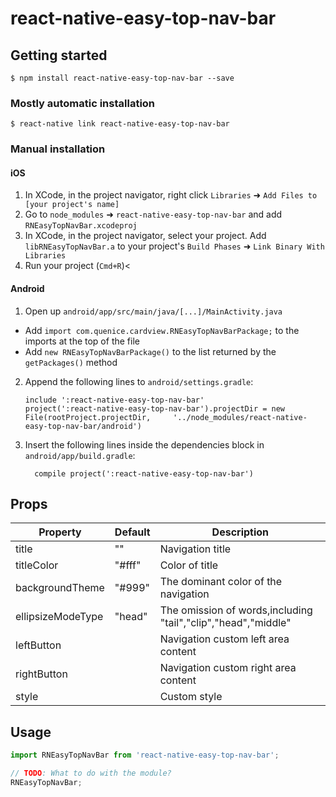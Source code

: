 
# react-native-easy-top-nav-bar

## Getting started

`$ npm install react-native-easy-top-nav-bar --save`

### Mostly automatic installation

`$ react-native link react-native-easy-top-nav-bar`

### Manual installation


#### iOS

1. In XCode, in the project navigator, right click `Libraries` ➜ `Add Files to [your project's name]`
2. Go to `node_modules` ➜ `react-native-easy-top-nav-bar` and add `RNEasyTopNavBar.xcodeproj`
3. In XCode, in the project navigator, select your project. Add `libRNEasyTopNavBar.a` to your project's `Build Phases` ➜ `Link Binary With Libraries`
4. Run your project (`Cmd+R`)<

#### Android

1. Open up `android/app/src/main/java/[...]/MainActivity.java`
  - Add `import com.quenice.cardview.RNEasyTopNavBarPackage;` to the imports at the top of the file
  - Add `new RNEasyTopNavBarPackage()` to the list returned by the `getPackages()` method
2. Append the following lines to `android/settings.gradle`:
  	```
  	include ':react-native-easy-top-nav-bar'
  	project(':react-native-easy-top-nav-bar').projectDir = new File(rootProject.projectDir, 	'../node_modules/react-native-easy-top-nav-bar/android')
  	```
3. Insert the following lines inside the dependencies block in `android/app/build.gradle`:
  	```
      compile project(':react-native-easy-top-nav-bar')
  	```
## Props

Property | Default | Description
--------- | ------------- | ------------
title | "" | Navigation title
titleColor | "#fff" | Color of title
backgroundTheme | "#999" | The dominant color of the navigation
ellipsizeModeType | "head" | The omission of words,including "tail","clip","head","middle"
leftButton | | Navigation custom left area content
rightButton| | Navigation custom right area content
style| | Custom style


## Usage
```javascript
import RNEasyTopNavBar from 'react-native-easy-top-nav-bar';

// TODO: What to do with the module?
RNEasyTopNavBar;



